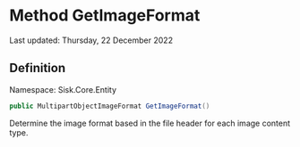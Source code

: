 # Method GetImageFormat
Last updated: Thursday, 22 December 2022

## Definition
Namespace: Sisk.Core.Entity

```csharp
public MultipartObjectImageFormat GetImageFormat()
```

Determine the image format based in the file header for each image content type.

